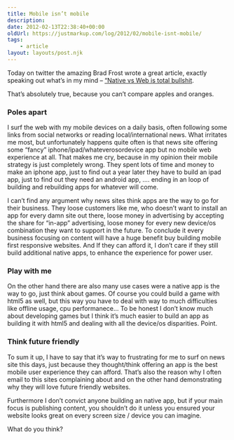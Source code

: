 ```yaml
---
title: Mobile isn’t mobile
description:
date: 2012-02-13T22:38:40+00:00
oldUrl: https://justmarkup.com/log/2012/02/mobile-isnt-mobile/
tags:
    - article
layout: layouts/post.njk
---
```


Today on twitter the amazing Brad Frost wrote a great article, exactly speaking out what’s in my mind – [“Native vs Web is total bullshit](http://bradfrostweb.com/blog/news/native-vs-web-is-total-bullshit/).

That’s absolutely true, because you can’t compare apples and oranges.

### Poles apart

I surf the web with my mobile devices on a daily basis, often following some links from social networks or reading local/international news. What irritates me most, but unfortunately happens quite often is that news site offering some “fancy” iphone/ipad/whateverosordevice app but no mobile web experience at all. That makes me cry, because in my opinion their mobile strategy is just completely wrong. They spent lots of time and money to make an iphone app, just to find out a year later they have to build an ipad app, just to find out they need an android app, …. ending in an loop of building and rebuilding apps for whatever will come.

I can’t find any argument why news sites think apps are the way to go for their business. They loose customers like me, who doesn’t want to install an app for every damn site out there, loose money in advertising by accepting the share for “in-app” advertising, loose money for every new device/os combination they want to support in the future. To conclude it every business focusing on content will have a huge benefit buy building mobile first responsive websites. And If they can afford it, I don’t care if they still build additional native apps, to enhance the experience for power user.

### Play with me

On the other hand there are also many use cases were a native app is the way to go, just think about games. Of course you could build a game with html5 as well, but this way you have to deal with way to much difficulties like offline usage, cpu performanece… To be honest I don’t know much about developing games but I think it’s much easier to build an app as building it with html5 and dealing with all the device/os disparities. Point.

### Think future friendly

To sum it up, I have to say that it’s way to frustrating for me to surf on news site this days, just because they thought/think offering an app is the best mobile user experience they can afford. That’s also the reason why I often email to this sites complaining about and on the other hand demonstrating why they will love future friendly websites.

Furthermore I don’t convict anyone building an native app, but if your main focus is publishing content, you shouldn’t do it unless you ensured your website looks great on every screen size / device you can imagine.

What do you think?